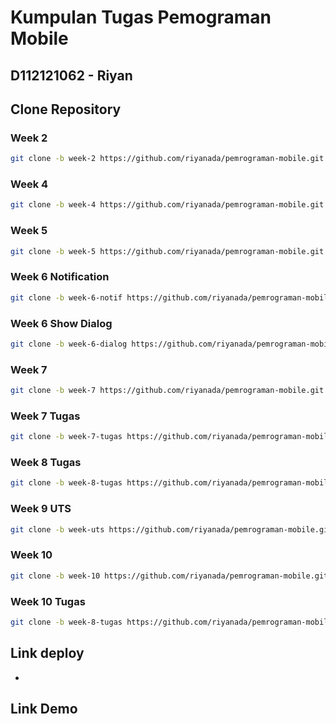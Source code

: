 # Kumpulan Tugas Pemograman Mobile

## D112121062 -  Riyan

## Clone Repository 
### Week 2
```sh
git clone -b week-2 https://github.com/riyanada/pemrograman-mobile.git
```

<!-- ### Week 3
```sh
git clone -b week-3 https://github.com/riyanada/pemrograman-mobile.git
``` -->

### Week 4
```sh
git clone -b week-4 https://github.com/riyanada/pemrograman-mobile.git
```

### Week 5
```sh
git clone -b week-5 https://github.com/riyanada/pemrograman-mobile.git
```

### Week 6 Notification
```sh
git clone -b week-6-notif https://github.com/riyanada/pemrograman-mobile.git
```

### Week 6 Show Dialog
```sh
git clone -b week-6-dialog https://github.com/riyanada/pemrograman-mobile.git
```

### Week 7
```sh
git clone -b week-7 https://github.com/riyanada/pemrograman-mobile.git
```

### Week 7 Tugas
```sh
git clone -b week-7-tugas https://github.com/riyanada/pemrograman-mobile.git
```

### Week 8 Tugas
```sh
git clone -b week-8-tugas https://github.com/riyanada/pemrograman-mobile.git
```
### Week 9 UTS
```sh
git clone -b week-uts https://github.com/riyanada/pemrograman-mobile.git
```

### Week 10
```sh
git clone -b week-10 https://github.com/riyanada/pemrograman-mobile.git
```

### Week 10 Tugas
```sh
git clone -b week-8-tugas https://github.com/riyanada/pemrograman-mobile.git
```

## Link deploy
- 

## Link Demo
